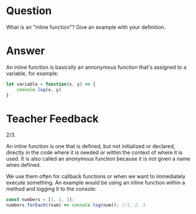 # Question
What is an "inline function"? Give an example with your definition.

# Answer
An inline function is basicslly an annonymous function that's assigned to a variable, for example:
```js
let variable = function(x, y) => {
    console.log(x, y)
}
```

# Teacher Feedback
2/3.

An inline function is one that is defined, but not initialized or declared, directly in the code where it is needed or within the context of where it is used. It is also called an anonymous function because it is not given a name when defined.

We use them often for callback functions or when we want to immediately execute something. An example would be using an inline function within a method and logging it to the console:

```js
const numbers = [1, 2, 3];
numbers.forEach((num) => console.log(num)); //1, 2, 3
```